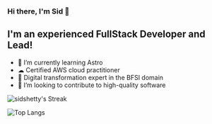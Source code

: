 ### Hi there, I'm Sid  👋


## I'm an experienced FullStack Developer and Lead!

- 🌱 I’m currently learning Astro
- ☁  Certified AWS cloud practitioner
- 🥼 Digital transformation expert in the BFSI domain 
- 👯 I’m looking to contribute to high-quality software

![sidshetty's Streak](https://github-readme-streak-stats.herokuapp.com/?user=sidshetty&theme=vue-dark&hide_border=true)

![Top Langs](https://github-readme-stats.vercel.app/api/top-langs/?username=anuraghazra&langs_count=8)

<!--
- ⚡ Fun fact: I love to draw and play guitar / drums

<details>
  <summary>:zap: GitHub Stats</summary>

  <img align="left" alt="sidsehtty's GitHub Stats" src="https://github-readme-stats.sidshetty.vercel.app/api?username=sidshetty&show_icons=true&hide_border=true" />

</details>
-->

